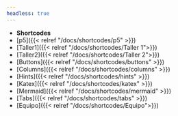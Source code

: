 ```yaml
---
headless: true
---
```


- **Shortcodes**
- [p5]({{< relref "/docs/shortcodes/p5" >}})
- [Taller1]({{< relref "/docs/shortcodes/Taller 1">}})
- [Taller2]({{< relref "/docs/shortcodes/Taller 2">}})
- [Buttons]({{< relref "/docs/shortcodes/buttons" >}})
- [Columns]({{< relref "/docs/shortcodes/columns" >}})
- [Hints]({{< relref "/docs/shortcodes/hints" >}})
- [Katex]({{< relref "/docs/shortcodes/katex" >}})
- [Mermaid]({{< relref "/docs/shortcodes/mermaid" >}})
- [Tabs]({{< relref "/docs/shortcodes/tabs" >}})
- [Equipo]({{< relref "/docs/shortcodes/Equipo">}})


<br />
